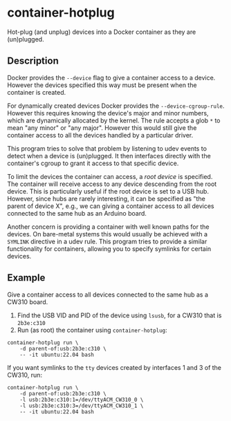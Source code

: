 # container-hotplug

Hot-plug (and unplug) devices into a Docker container as they are (un)plugged.

## Description

Docker provides the `--device` flag to give a container access to a device.
However the devices specified this way must be present when the container is created.

For dynamically created devices Docker provides the `--device-cgroup-rule`.
However this requires knowing the device's major and minor numbers, which are dynamically allocated by the kernel.
The rule accepts a glob `*` to mean "any minor" or "any major".
However this would still give the container access to all the devices handled by a particular driver.

This program tries to solve that problem by listening to udev events to detect when a device is (un)plugged.
It then interfaces directly with the container's cgroup to grant it access to that specific device.

To limit the devices the container can access, a _root device_ is specified.
The container will receive access to any device descending from the root device.
This is particularly useful if the root device is set to a USB hub.
However, since hubs are rarely interesting, it can be specified as "the parent of device X",
e.g., we can giving a container access to all devices connected to the same hub as an Arduino board.

Another concern is providing a container with well known paths for the devices.
On bare-metal systems this would usually be achieved with a `SYMLINK` directive in a udev rule.
This program tries to provide a similar functionality for containers, allowing you to specify symlinks for certain devices.

## Example

Give a container access to all devices connected to the same hub as a CW310 board.

1. Find the USB VID and PID of the device using `lsusb`, for a CW310 that is `2b3e:c310`
2. Run (as root) the container using `container-hotplug`:
```
container-hotplug run \
    -d parent-of:usb:2b3e:c310 \
    -- -it ubuntu:22.04 bash
```

If you want symlinks to the `tty` devices created by interfaces 1 and 3 of the CW310, run:
```
container-hotplug run \
    -d parent-of:usb:2b3e:c310 \
    -l usb:2b3e:c310:1=/dev/ttyACM_CW310_0 \
    -l usb:2b3e:c310:3=/dev/ttyACM_CW310_1 \
    -- -it ubuntu:22.04 bash
```